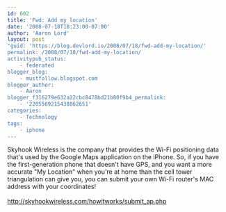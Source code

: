 ```yaml
---
id: 602
title: 'Fwd: Add my location'
date: '2008-07-18T18:23:00-07:00'
author: 'Aaron Lord'
layout: post
"guid: 'https://blog.devlord.io/2008/07/18/fwd-add-my-location/'
permalink: /2008/07/18/fwd-add-my-location/
activitypub_status:
    - federated
blogger_blog:
    - mustfollow.blogspot.com
blogger_author:
    - Aaron
blogger_f316279e632a22cbc8478bd21b80f9b4_permalink:
    - '2205569215438862651'
categories:
    - Technology
tags:
    - iphone
---
```


<div>Skyhook Wireless is the company that provides the Wi-Fi positioning data that's used by the Google Maps application on the iPhone. So, if you have the first-generation phone that doesn't have GPS, and you want a more accurate "My Location" when you're at home than the cell tower triangulation can give you, you can submit your own Wi-Fi router's MAC address with your coordinates! </div><div><br /></div><div><span class="Apple-style-span"><a href="http://skyhookwireless.com/howitworks/submit_ap.php">http://skyhookwireless.com/howitworks/submit_ap.php</a></span></div><div class="blogger-post-footer"></div>